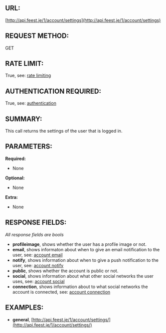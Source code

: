 URL:
----
[http://api.feest.je/1/account/settings](http://api.feest.je/1/account/settings)

REQUEST METHOD:
---------------
GET

RATE LIMIT:
-----------
True, see: [rate limiting](<link naar ratelimitpagina>)

AUTHENTICATION REQUIRED:
------------------------
True, see: [authentication](<link naar authenticationpagina>)

SUMMARY:
--------
This call returns the settings of the user that is logged in.

PARAMETERS:
-----------

**Required:**

 - None

**Optional:**

 - None

**Extra:**

 - None

RESPONSE FIELDS:
----------------

*All response fields are bools*

 - **profileimage**, shows whether the user has a profile image or not.
 - **email**, shows informaton about when to give an email notification to the user, see: [account email](parts/account-email.md)
 - **notify**, shows information about when to give a push notification to the user, see: [account notify](parts/account-notify.md)
 - **public**, shows whether the account is public or not.
 - **social**, shows information about what other social networks the user uses, see: [account social](parts/account-social.md)
 - **connection**, shows information about to what social networks the account is connected, see: [account connection](parts/account-connection.md)


EXAMPLES:
---------
 - **general**, [http://api.feest.je/1/account/settings/](http://api.feest.je/1/account/settings/)